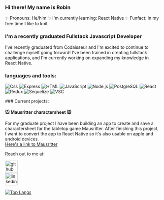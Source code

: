 ### Hi there! My name is Robin
✨ Pronouns: He/him 
✨ I'm currently learning: React Native
✨ Funfact: In my free time I like to knit

### I'm a recently graduated Fullstack Javascript Developer


I've recently graduated from Codaisseur and I'm excited to continue to challenge myself going forward! I've been trained in creating fullstack applications, and I'm currently working on expanding my knowledge in React Native.




### languages and tools: 

 <p>
    <img alt="Css" src="https://img.shields.io/badge/CSS-1572B6?logo=css3&logoColor=white&style=for-the-badge" />
    <img alt="Express" src="https://img.shields.io/badge/Express-000000?logo=express&logoColor=white&style=for-the-badge" />
    <img alt="HTML" src="https://img.shields.io/badge/HTML-E34F26?logo=html5&logoColor=white&style=for-the-badge" />
    <img alt="JavaScript" src="https://img.shields.io/badge/JavaScript-F7DF1E?logo=javascript&logoColor=white&style=for-the-badge" />
    <img alt="Node.js" src="https://img.shields.io/badge/Node.js-339933?logo=node.js&logoColor=white&style=for-the-badge" />
    <img alt="PostgreSQL" src="https://img.shields.io/badge/PostgreSQL-4169E1?logo=postgresql&logoColor=white&style=for-the-badge" />
    <img alt="React" src="https://img.shields.io/badge/React-61DAFB?logo=react&logoColor=white&style=for-the-badge" />
    <img alt="Redux" src="https://img.shields.io/badge/Redux-764ABC?logo=redux&logoColor=white&style=for-the-badge" />
    <img alt="Sequelize" src="https://img.shields.io/badge/Sequelize-52B0E7?logo=sequelize&logoColor=white&style=for-the-badge" />
    <img alt="VSC" src="https://img.shields.io/badge/Visual%20Studio%20Code-52B0E7?logo=visualstudiocode&logoColor=white&style=for-the-badge" />

 </P>

<p>
### Current projects:

#### 🐭 Mausritter charactersheet :mouse:

For my graduate project I have been building an app to create and save a charactersheet for the tabletop game Mausritter. After finishing this project, I want to convert the app to React Native so it's also usable on apple and android devices. 
<br/>
[Here's a link to Mausritter](https://mausritter.com/)

</p>
Reach out to me at: 

[<img src='https://cdn.jsdelivr.net/npm/simple-icons@3.0.1/icons/github.svg#gh-light-mode-only' alt='github' height='40' style="background-color: white;">](https://github.com/Itsapon)  
[<img src='https://cdn.jsdelivr.net/npm/simple-icons@3.0.1/icons/linkedin.svg#gh-light-mode-only' alt='linkedin' height='40'>](https://www.linkedin.com/in/robin-mier/)  

[![Top Langs](https://github-readme-stats.vercel.app/api/top-langs/?username=Itsapon)](https://github.com/anuraghazra/github-readme-stats)



<!--
**Itsapon/Itsapon** is a ✨ _special_ ✨ repository because its `README.md` (this file) appears on your GitHub profile.

Here are some ideas to get you started:

- 🔭 I’m currently working on ...
- 🌱 I’m currently learning ...
- 👯 I’m looking to collaborate on ...
- 🤔 I’m looking for help with ...
- 💬 Ask me about ...
- 📫 How to reach me: ...
- 😄 Pronouns: ...
- ⚡ Fun fact: ...
-->
